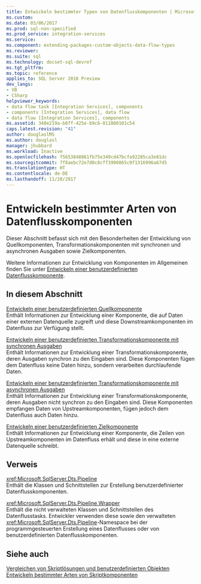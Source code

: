 ```yaml
---
title: Entwickeln bestimmter Typen von Datenflusskomponenten | Microsoft-Dokumentation
ms.custom: 
ms.date: 03/06/2017
ms.prod: sql-non-specified
ms.prod_service: integration-services
ms.service: 
ms.component: extending-packages-custom-objects-data-flow-types
ms.reviewer: 
ms.suite: sql
ms.technology: docset-sql-devref
ms.tgt_pltfrm: 
ms.topic: reference
applies_to: SQL Server 2016 Preview
dev_langs:
- VB
- CSharp
helpviewer_keywords:
- data flow task [Integration Services], components
- components [Integration Services], data flow
- data flow [Integration Services], components
ms.assetid: 348e219a-b8ff-425e-b9c6-811880101c54
caps.latest.revision: "41"
author: douglaslMS
ms.author: douglasl
manager: jhubbard
ms.workload: Inactive
ms.openlocfilehash: f5653848861fb75e349cd47bcfa92285ca3e81dc
ms.sourcegitcommit: 7f8aebc72e7d0c8cff3990865c9f1316996a67d5
ms.translationtype: HT
ms.contentlocale: de-DE
ms.lasthandoff: 11/20/2017
---
```

# <a name="developing-specific-types-of-data-flow-components"></a>Entwickeln bestimmter Arten von Datenflusskomponenten
  Dieser Abschnitt befasst sich mit den Besonderheiten der Entwicklung von Quellkomponenten, Transformationskomponenten mit synchronen und asynchronen Ausgaben sowie Zielkomponenten.  
  
 Weitere Informationen zur Entwicklung von Komponenten im Allgemeinen finden Sie unter [Entwickeln einer benutzerdefinierten Datenflusskomponente](../../integration-services/extending-packages-custom-objects/data-flow/developing-a-custom-data-flow-component.md).  
  
## <a name="in-this-section"></a>In diesem Abschnitt  
 [Entwickeln einer benutzerdefinierten Quellkomponente](../../integration-services/extending-packages-custom-objects-data-flow-types/developing-a-custom-source-component.md)  
 Enthält Informationen zur Entwicklung einer Komponente, die auf Daten einer externen Datenquelle zugreift und diese Downstreamkomponenten im Datenfluss zur Verfügung stellt.  
  
 [Entwickeln einer benutzerdefinierten Transformationskomponente mit synchronen Ausgaben](../../integration-services/extending-packages-custom-objects-data-flow-types/developing-a-custom-transformation-component-with-synchronous-outputs.md)  
 Enthält Informationen zur Entwicklung einer Transformationskomponente, deren Ausgaben synchron zu den Eingaben sind. Diese Komponenten fügen dem Datenfluss keine Daten hinzu, sondern verarbeiten durchlaufende Daten.  
  
 [Entwickeln einer benutzerdefinierten Transformationskomponente mit asynchronen Ausgaben](../../integration-services/extending-packages-custom-objects-data-flow-types/developing-a-custom-transformation-component-with-asynchronous-outputs.md)  
 Enthält Informationen zur Entwicklung einer Transformationskomponente, deren Ausgaben nicht synchron zu den Eingaben sind. Diese Komponenten empfangen Daten von Upstreamkomponenten, fügen jedoch dem Datenfluss auch Daten hinzu.  
  
 [Entwickeln einer benutzerdefinierten Zielkomponente](../../integration-services/extending-packages-custom-objects-data-flow-types/developing-a-custom-destination-component.md)  
 Enthält Informationen zur Entwicklung einer Komponente, die Zeilen von Upstreamkomponenten im Datenfluss erhält und diese in eine externe Datenquelle schreibt.  
  
## <a name="reference"></a>Verweis  
 <xref:Microsoft.SqlServer.Dts.Pipeline>  
 Enthält die Klassen und Schnittstellen zur Erstellung benutzerdefinierter Datenflusskomponenten.  
  
 <xref:Microsoft.SqlServer.Dts.Pipeline.Wrapper>  
 Enthält die nicht verwalteten Klassen und Schnittstellen des Datenflusstasks. Entwickler verwenden diese sowie den verwalteten <xref:Microsoft.SqlServer.Dts.Pipeline>-Namespace bei der programmgesteuerten Erstellung eines Datenflusses oder von benutzerdefinierten Datenflusskomponenten.  
  
## <a name="see-also"></a>Siehe auch  
 [Vergleichen von Skriptlösungen und benutzerdefinierten Objekten](../../integration-services/extending-packages-scripting/comparing-scripting-solutions-and-custom-objects.md)   
 [Entwickeln bestimmter Arten von Skriptkomponenten](../../integration-services/extending-packages-scripting-data-flow-script-component-types/developing-specific-types-of-script-components.md)  
  
  
